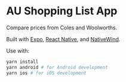 # AU Shopping List App

Compare prices from Coles and Woolworths.

Built with [Expo](https://expo.dev), [React Native](https://reactnative.dev), and [NativeWind](https://nativewind.dev).

Use with:

```bash
yarn install
yarn android # for Android development
yarn ios # for iOS development
```
